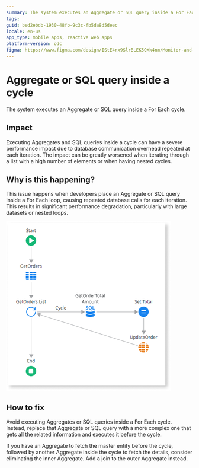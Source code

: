 ```yaml
---
summary: The system executes an Aggregate or SQL query inside a For Each cycle.
tags: 
guid: bed2ebdb-1930-48fb-9c3c-fb5da8d5deec
locale: en-us
app_type: mobile apps, reactive web apps
platform-version: odc
figma: https://www.figma.com/design/IStE4rx9SlrBLEK5OXk4nm/Monitor-and-troubleshoot-apps?node-id=3525-176&t=ZHJybqzEUX6B7aIU-1
---
```


# Aggregate or SQL query inside a cycle

The system executes an Aggregate or SQL query inside a For Each cycle.

## Impact

Executing Aggregates and SQL queries inside a cycle can have a severe performance impact due to database communication overhead repeated at each iteration. The impact can be greatly worsened when iterating through a list with a high number of elements or when having nested cycles.

## Why is this happening?

This issue happens when developers place an Aggregate or SQL query inside a For Each loop, causing repeated database calls for each iteration. This results in significant performance degradation, particularly with large datasets or nested loops.

![An action flow diagram showing a SQL query node inside a For Each loop.](images/odcs-inside-cycle.png "Action Flow with SQL Query Inside For Each Loop")

## How to fix

Avoid executing Aggregates or SQL queries inside a For Each cycle. Instead, replace that Aggregate or SQL query with a more complex one that gets all the related information and executes it before the cycle.

If you have an Aggregate to fetch the master entity before the cycle, followed by another Aggregate inside the cycle to fetch the details, consider eliminating the inner Aggregate. Add a join to the outer Aggregate instead.
